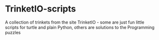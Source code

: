 # TrinketIO-scripts
A collection of trinkets from the site TrinketIO - some are just fun little scripts for turtle and plain Python, others are solutions to the Programming puzzles
